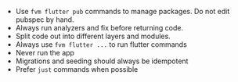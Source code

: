 * Use `fvm flutter pub` commands to manage packages. Do not edit pubspec by hand.
* Always run analyzers and fix before returning code.
* Split code out into different layers and modules.
* Always use `fvm flutter ...` to run flutter commands
* Never run the app
* Migrations and seeding should always be idempotent
* Prefer `just` commands when possible
